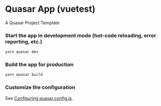 # Quasar App (vuetest)

A Quasar Project Template

### Start the app in development mode (hot-code reloading, error reporting, etc.)
```bash
yarn quasar dev
```


### Build the app for production
```bash
yarn quasar build
```

### Customize the configuration
See [Configuring quasar.config.js](https://v2.quasar.dev/quasar-cli-vite/quasar-config-js).
